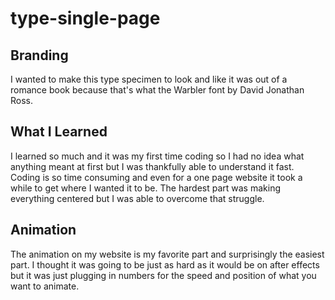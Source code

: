 # type-single-page
## Branding
I wanted to make this type specimen to look and like it was out of a romance book because that's what the Warbler font by David Jonathan Ross. 
## What I Learned
I learned so much and it was my first time coding so I had no idea what anything meant at first but I was thankfully able to understand it fast. Coding is so time consuming and even for a one page website it took a while to get where I wanted it to be. The hardest part was making everything centered but I was able to overcome that struggle.
## Animation
The animation on my website is my favorite part and surprisingly the easiest part. I thought it was going to be just as hard as it would be on after effects but it was just plugging in numbers for the speed and position of what you want to animate.
